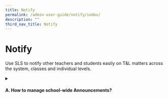 ```yaml
---
title: Notify
permalink: /admin-user-guide/notify/index/
description: ""
third_nav_title: Notify
---
```

<h1>Notify</h1>
<p>Use SLS to notify other teachers and students easily on T&amp;L matters across the system, classes and individual levels.
</p>
<details>
 <summary><h4>A. How to manage school-wide Announcements?</h4></summary>
<ul>
  <li><a target="_blank" href="/admin-user-guide/notify/manage-school-announcements/">(A1,i) Manage School Announcements (Enhanced)</a></li>
</ul>
</details>